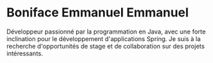 # Boniface Emmanuel Emmanuel

Développeur passionné par la programmation en Java, avec une forte inclination pour le développement d'applications Spring. Je suis à la recherche d'opportunités de stage et de collaboration sur des projets intéressants.
